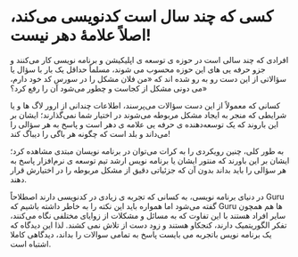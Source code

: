 # کسی که چند سال است کدنویسی می‌کند، اصلاً علامهٔ دهر نیست!

افرادی که چند سالی است در حوزه ی توسعه ی اپلیکیشن و برنامه نویسی کار می‌کنند و جزو حرفه یی های این حوزه محسوب می شوند، مسلماً حداقل یک بار با سؤال یا سؤالاتی از این دست رو به رو شده اند که «من فلان مشکل را در سورس کد خود دارم، می دونی مشکل از کجاست و چطور می‌شود آن را رفع کرد؟»

کسانی که معمولاً از این دست سؤالات می‌پرسند، اطلاعات چندانی از ارور لاگ ها و یا شرایطی که منجر به ایجاد مشکل مربوطه می‌شوند در اختیار شما نمی‌گذارند؛ ایشان بر این باروند که یک توسعه‌دهنده ی حرفه یی علامه ی دهر است و پاسخ به هر سؤالی را می‌داند و بلد است که چگونه هر باگی را دیباگ کند!

به طور کلی، چنین رویکردی را به کرات می‌توان در برنامه نویسان مبتدی مشاهده کرد؛ ایشان بر این باورند که منتور ایشان یا برنامه نویس ارشد تیم توسعه ی نرم‌افزار پاسخ به هر سؤالی را باید بداند بدون آن که جزئیاتی دقیق از مشکل مربوطه را در اختیارش قرار دهند.

در دنیای برنامه نویسی، به کسانی که تجربه ی زیادی در کدنویسی دارند اصطلاحاً Guru گفته می‌شود اما همواره باید این نکته را به خاطر داشته باشیم که Guru ها هم همچون سایر افراد هستند با این تفاوت که به مسائل و مشکلات از زوایای مختلفی نگاه می‌کنند، تفکر الگوریتمیک دارند، کنجکاو هستند و زود دست از تلاش نمی کشند. لذا این دیدگاه که یک برنامه نویس باتجربه می بایست پاسخ به تمامی سوالات را بداند، دیدگاهی کاملا اشتباه است.
